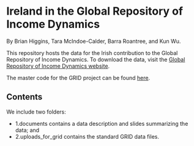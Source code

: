 # Ireland in the Global Repository of Income Dynamics
By Brian Higgins, Tara McIndoe-Calder, Barra Roantree, and Kun Wu. 

This repository hosts the data for the Irish contribution to the Global Repository of Income Dynamics. To download the data, visit the  [Global Repository of Income Dynamics website](https://www.grid-database.org/). 

The master code for the GRID project can be found [here](https://github.com/salga010/QE-MasterCode).

## Contents
We include two folders: 
-  1.documents contains a data description and slides summarizing the data; and 
-  2.uploads_for_grid contains the standard GRID data files.   


